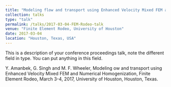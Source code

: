 ```yaml
---
title: "Modeling flow and transport using Enhanced Velocity Mixed FEM and Numerical Homogenization"
collection: talks
type: "talk"
permalink: /talks/2017-03-04-FEM-Rodeo-talk
venue: "Finite Element Rodeo, University of Houston"
date: 2017-03-04
location: "Houston, Texas, USA"
---
```


This is a description of your conference proceedings talk, note the different field in type. You can put anything in this field.

Y. Amanbek, G. Singh and M. F. Wheeler, Modeling 
ow and transport using
Enhanced Velocity Mixed FEM and Numerical Homogenization, Finite Element
Rodeo, March 3-4, 2017, University of Houston, Houston, Texas.